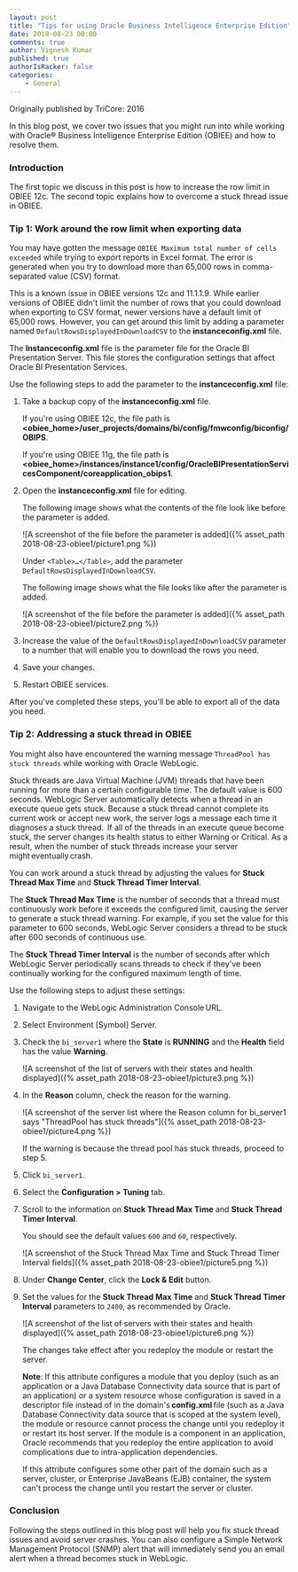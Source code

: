 ```yaml
---
layout: post
title: "Tips for using Oracle Business Intelligence Enterprise Edition"
date: 2018-08-23 00:00
comments: true
author: Vignesh Kumar
published: true
authorIsRacker: false
categories:
    - General
---
```


Originally published by TriCore: 2016

In this blog post, we cover two issues that you might run into while working
with Oracle&reg; Business Intelligence Enterprise Edition (OBIEE) and how to
resolve them.

<!-- more -->

### Introduction  

The first topic we discuss in this post is how to increase the row limit in
OBIEE 12c. The second topic explains how to overcome a stuck thread issue in
OBIEE.

### Tip 1: Work around the row limit when exporting data

You may have gotten the message `OBIEE Maximum total number of cells 
exceeded` while trying to export reports in Excel format. The error is
generated when you try to download more than 65,000 rows in comma-separated
value (CSV) format.

This is a known issue in OBIEE versions 12c and 11.1.1.9. While earlier
versions of OBIEE didn't limit the number of rows that you could
download when exporting to CSV format, newer versions have a default limit of
65,000 rows. However, you can get around this limit by adding a parameter named
`DefaultRowsDisplayedInDownloadCSV` to the **instanceconfig.xml** file.

The **Instanceconfig.xml** file is the parameter file for the Oracle BI
Presentation Server. This file stores the configuration settings that affect
Oracle BI Presentation Services.

Use the following steps to add the parameter to the **instanceconfig.xml**
file:

1. Take a backup copy of the **instanceconfig.xml** file.

    If you're using OBIEE 12c, the file path is  **<obiee_home>/user_projects/domains/bi/config/fmwconfig/biconfig/OBIPS**.

    If you're using OBIEE 11g, the file path is  **<obiee_home>/instances/instance1/config/OracleBIPresentationServicesComponent/coreapplication_obips1**.

2. Open the **instanceconfig.xml** file for editing.

    The following image shows what the contents of the file look like before
    the parameter is added.

    ![A screenshot of the file before the parameter is
    added]({% asset_path 2018-08-23-obiee1/picture1.png %})

    Under `<Table>…</Table>`, add the parameter
    `DefaultRowsDisplayedInDownloadCSV`.

    The following image shows what the file looks like after the parameter is
    added.

    ![A screenshot of the file before the parameter is
    added]({% asset_path 2018-08-23-obiee1/picture2.png %})

3. Increase the value of the `DefaultRowsDisplayedInDownloadCSV` parameter to
   a number that will enable you to download the rows you need.
4. Save your changes.
5. Restart OBIEE services.

After you've completed these steps, you'll be able to export all of the data
you need.

### Tip 2: Addressing a stuck thread in OBIEE

You might also have encountered the warning message `ThreadPool has stuck
threads` while working with Oracle WebLogic.

Stuck threads are Java Virtual Machine (JVM) threads that have been running
for more than a certain configurable time. The default value is 600 seconds.
WebLogic Server automatically detects when a thread in an execute queue gets
stuck. Because a stuck thread cannot complete its current work or accept new
work, the server logs a message each time it diagnoses a stuck thread. 
If all of the threads in an execute queue become stuck, the server changes its
health status to either Warning or Critical. As a result, when the number
of stuck threads increase your server might eventually crash.

You can work around a stuck thread by adjusting the values for **Stuck Thread
Max Time** and **Stuck Thread Timer Interval**.

The **Stuck Thread Max Time** is the number of seconds that a thread must
continuously work before it exceeds the configured limit, causing the
server to generate a stuck thread warning. For example, if you set the
value for this parameter to 600 seconds, WebLogic Server considers a thread
to be stuck after 600 seconds of continuous use.

The **Stuck Thread Timer Interval** is the number of seconds after which
WebLogic Server periodically scans threads to check if they've been
continually working for the configured maximum length of time.

Use the following steps to adjust these settings:

1. Navigate to the WebLogic Administration Console URL.
2. Select Environment [Symbol] Server.
3. Check the `bi_server1` where the **State** is **RUNNING** and the
   **Health** field has the value **Warning**.

    ![A screenshot of the list of servers with their states and health
    displayed]({% asset_path 2018-08-23-obiee1/picture3.png %})

4. In the **Reason** column, check the reason for the warning.

    ![A screenshot of the server list where the Reason column for bi_server1
    says "ThreadPool has stuck threads"]({% asset_path 2018-08-23-obiee1/picture4.png %})

    If the warning is because the thread pool has stuck threads,
    proceed to step 5.

5. Click `bi_server1`.

6. Select the **Configuration > Tuning** tab.
7. Scroll to the information on **Stuck Thread Max Time** and **Stuck Thread
   Timer Interval**.

    You should see the default values `600` and `60`, respectively.

    ![A screenshot of the Stuck Thread Max Time and Stuck Thread
    Timer Interval fields]({% asset_path 2018-08-23-obiee1/picture5.png %})

8. Under **Change Center**, click the **Lock & Edit** button.
9. Set the values for the **Stuck Thread Max Time** and **Stuck Thread
   Timer Interval** parameters to `2400`, as recommended by Oracle.

    ![A screenshot of the list of servers with their states and health
    displayed]({% asset_path 2018-08-23-obiee1/picture6.png %})

    The changes take effect after you redeploy the module or restart the
    server.

    **Note**: If this attribute configures a module that you deploy (such as an
    application or a Java Database Connectivity data source that is part of an
    application) or a system resource whose configuration is saved in a
    descriptor file instead of in the domain's **config.xml** file (such as a
    Java Database Connectivity data source that
    is scoped at the system level), the module or resource cannot process
    the change until you redeploy it or restart its host server. If the module
    is a component in an application, Oracle recommends that you redeploy the
    entire application to avoid complications due to intra-application
    dependencies.

    If this attribute configures some other part of the domain such as a
    server, cluster, or Enterprise JavaBeans (EJB) container, the system can't
    process the change until you restart the server or cluster.

### Conclusion

Following the steps outlined in this blog post will help you fix stuck thread
issues and avoid server crashes. You can also configure a Simple Network
Management Protocol (SNMP) alert that will immediately send you an email alert
when a thread becomes stuck in WebLogic.
